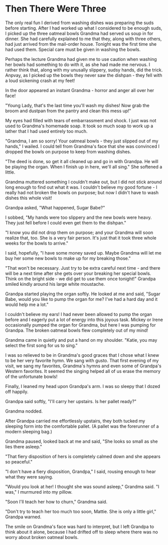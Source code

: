 Then There Were Three
=====================

The only real fun I derived from washing dishes was preparing the suds
before starting. After I had worked up what I considered to be enough
suds, I picked up the three oatmeal bowls Grandma had served us soup in
for dinner. She had carefully explained to me that they, along with
three others, had just arrived from the mail-order house. Tonight was
the first time she had used them. Special care must be given in washing
the bowls.

Perhaps the lecture Grandma had given me to use caution when washing her
bowls had something to do with it, as she had made me nervous. I rather
think that, along with my unusally slippery, sudsy hands, did the trick.
Anpvay, as I picked up the bowls they never saw the dishpan - they fell
with a loud sickening crash at my feet!

In the door appeared an instant Grandma - horror and anger all over her
face!

"Young Lady, that's the last time you'll wash my dishes! Now grab the
broom and dustpan from the pantry and clean this mess up!"

My eyes had filled with tears of embarrassment and shock. I just was not
used to Grandma's homemade soap. It took so much soap to work up a
lather that I had used entirely too much.

"Grandma, I am so sorry! Your oatmeal bowls - they just slipped out of
my hands," I wailed. I could tell from Grandma's face that she was
convinced I dropped the bowls on purpose to keep from washing dishes.

"The deed is done, so get it all cleaned up and go in with Grandpa. He
will be playing the organ. When I finish up in here, we'll all sing."
She softened a little.

Grandma muttered something I couldn't make out,
but I did not stick around long enough to find out what it was. I
couldn't believe my good fortune - I really had not broken the bowls on
purpose; but now I didn't have to wash dishes this
whole visit!

Grandpa asked, "What happened, Sugar Babe?"

I sobbed, "My hands were too slippery and the new bowls were heavy. They
just fell before I could even get them to the dishpan."

"I know you did not drop them on purpose; and your Grandma will soon
realize that, too. She is a very fair person. It's just that it took
three whole weeks for the bowls to arrive."

I said, hopefully, "I have some money saved up. Maybe Grandma will let
me buy her some new bowls to make up for my breaking those."

"That won't be necessary. Just try to be extra careful next time - and
there will be a next time after she gets over your breaking her special
bowls. Think on
the bright side - we did get to use them once tonight!" Grandpa smiled
kindly around his large white moustache.

Grandpa started playing the organ softly. He looked at me and said,
"Sugar Babe, would you like to pump the organ for me? I've had a hard
day and it would help me a lot."

I couldn't believe my ears! I had never been allowed to pump the organ
before and I eagerly put a lot of energy into this joyous task. Mickey
or Irene occasionally pumped the organ for Grandma, but here I was
pumping for Grandpa. The broken oatmeal bowls flew completely out of my
mind!

Grandma came in quietly and put a hand on my shoulder. "Katie, you may
select the first song for us to sing."

I was so relieved to be in Grandma's good graces that I chose what I
knew to be her very favorite hymn. We sang with gusto. That first
evening of my visit, we sang my favorites, Grandma's hymns and even some
of Grandpa's Western favorites. It seemed the singing helped all of us
erase the memory of the unfortunate bowls!

Finally, I leaned my head upon Grandpa's arm. I was so sleepy that I
dozed off happily.

Grandpa said softly, "I'll carry her upstairs. Is her pallet ready?"

Grandma nodded.

After Grandpa carried me effortlessly upstairs, they both tucked my
sleeping
form into the comfortable pallet. (A pallet was the forerunner of a
modern sleeping bag.)

Grandma paused, looked back at me and said, "She looks so small as she
lies there asleep."

"That fiery disposition of hers is completely calmed down and she
appears so peaceful."

"I don't have a fiery disposition, Grandpa," I said, rousing enough to
hear what they were saying.

"Would you look at her! I thought she was sound asleep," Grandma said.
"I was," I murmured into my pillow.

"Soon I'll teach her how to churn," Grandma said.

"Don't try to teach her too much too soon, Mattie. She is only a little
girl," Grandpa warned.

The smile on Grandma's face was hard to interpret, but I left Grandpa to
think about it alone, because I had drifted off to sleep where there was
no worry about broken oatmeal bowls.
